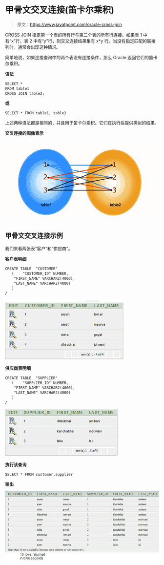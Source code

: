 # 甲骨文交叉连接(笛卡尔乘积)

> 原文：<https://www.javatpoint.com/oracle-cross-join>

CROSS JOIN 指定第一个表的所有行与第二个表的所有行连接。如果表 1 中有“x”行，表 2 中有“y”行，则交叉连接结果集有 x*y 行。当没有指定匹配的联接列时，通常会出现这种情况。

简单地说，如果连接查询中的两个表没有连接条件，那么 Oracle 返回它们的笛卡尔乘积。

**语法**

```
SELECT * 
FROM table1 
CROSS JOIN table2;

```

**或**

```
SELECT * FROM table1, table2

```

上述两种语法都是相同的，并且用于笛卡尔乘积。它们在执行后提供类似的结果。

**交叉连接的图像表示**

![Oracle Cross Join](img/40fdea173e07d706e3bb824491fd6cd8.png)

## 甲骨文交叉连接示例

我们来看两张表“客户”和“供应商”。

**客户表明细**

```
CREATE TABLE  "CUSTOMER" 
   (	"CUSTOMER_ID" NUMBER, 
	"FIRST_NAME" VARCHAR2(4000), 
	"LAST_NAME" VARCHAR2(4000)
   )
/

```

![Oracle Cross Join 2](img/6328d531ced452c396f9b56b9377a7e4.png)

**供应商表明细**

```
CREATE TABLE  "SUPPLIER" 
   (	"SUPPLIER_ID" NUMBER, 
	"FIRST_NAME" VARCHAR2(4000), 
	"LAST_NAME" VARCHAR2(4000)
   )
/

```

![Oracle Cross Join 3](img/0f06bdd9e5f1bf82dfd49bd0dd1972cd.png)

**执行该查询**

```
SELECT * FROM customer,supplier

```

**输出**

![Oracle Cross Join 4](img/d7c7e41714dfb1eb4acfe1d55eab6391.png)